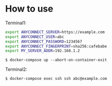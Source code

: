 # How to use



Terminal1:

```sh
export ANYCONNECT_SERVER=https://example.com
export ANYCONNECT_USER=abc
export ANYCONNECT_PASSWORD=1234567
export ANYCONNECT_FINGERPRINT=sha256:cafebabe
export MY_SERVER_ADDR=192.168.1.2
```

```
$ docker-compose up --abort-on-container-exit
```

Terminal2:

```sh
$ docker-compose exec ssh ssh abc@example.com
```
